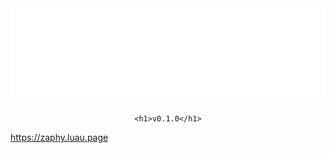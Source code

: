 <div align="center">
    <img src="assets/icon.png" alt="Hermes Icon"/>

    <h1>v0.1.0</h1>
</div>

https://zaphy.luau.page
